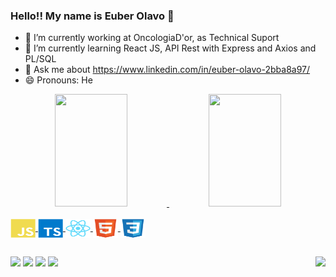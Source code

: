 ### Hello!! My name is Euber Olavo 👋

- 🔭 I’m currently working at OncologiaD'or, as Technical Suport
- 🌱 I’m currently learning React JS, API Rest with Express and Axios and PL/SQL
- 💬 Ask me about https://www.linkedin.com/in/euber-olavo-2bba8a97/
- 😄 Pronouns: He

<div align="center">
  <a href="https://github.com/euberolavo">
  <img width="48%" height="180em" src="https://github-readme-stats.vercel.app/api?username=euberolavo&show_icons=true&theme=dracula&include_all_commits=true&count_private=true"/>
  <img width="48%" height="180em" src="https://github-readme-stats.vercel.app/api/top-langs/?username=euberolavo&layout=compact&langs_count=7&theme=dracula"/>
</div>
<div style="display: inline_block"><br>
  <img align="center" alt="Euber-Js" height="30" width="40" src="https://raw.githubusercontent.com/devicons/devicon/master/icons/javascript/javascript-plain.svg">
  <img align="center" alt="Euber-Ts" height="30" width="40" src="https://raw.githubusercontent.com/devicons/devicon/master/icons/typescript/typescript-plain.svg">
  <img align="center" alt="Euber-React" height="30" width="40" src="https://raw.githubusercontent.com/devicons/devicon/master/icons/react/react-original.svg">
  <img align="center" alt="Euber-HTML" height="30" width="40" src="https://raw.githubusercontent.com/devicons/devicon/master/icons/html5/html5-original.svg">
  <img align="center" alt="Euber-CSS" height="30" width="40" src="https://raw.githubusercontent.com/devicons/devicon/master/icons/css3/css3-original.svg">

  ##
  <a /></a>
    <img align="right" src="https://media.giphy.com/media/sDL1V5YrOB6MlCTENZ/giphy.gif" height="120" />
  
  
  <div> 
   <a href="https://instagram.com/euberkhoala/" target="_blank"><img src="https://img.shields.io/badge/-Instagram-%23E4405F?style=for-the-badge&logo=instagram&logoColor=white" target="_blank"></a>
 <a href="https://discord.gg/" target="_blank"><img src="https://img.shields.io/badge/Discord-7289DA?style=for-the-badge&logo=discord&logoColor=white" target="_blank"></a> 
  <a href = "mailto:euber.olavo.bezerra@gmail.com"><img src="https://img.shields.io/badge/-Gmail-%23333?style=for-the-badge&logo=gmail&logoColor=white" target="_blank"></a>
  <a href="https://www.linkedin.com/in/euber-olavo-2bba8a97/" target="_blank"><img src="https://img.shields.io/badge/-LinkedIn-%230077B5?style=for-the-badge&logo=linkedin&logoColor=white" target="_blank"></a> 
 
</div>

</div>
